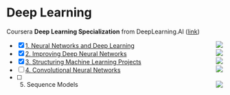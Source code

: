 # Deep Learning
Coursera **Deep Learning Specialization** from DeepLearning.AI ([link](https://www.coursera.org/specializations/deep-learning?))

- [X] [1. Neural Networks and Deep Learning](https://github.com/yixiaowang2001/Deep-Learning_Notes/tree/main/Course1) <img align="right" src="https://progress-bar.dev/100">
- [X] [2. Improving Deep Neural Networks](https://github.com/yixiaowang2001/Deep-Learning_Notes/tree/main/Course2) <img align="right" src="https://progress-bar.dev/100">
- [X] [3. Structuring Machine Learning Projects](https://github.com/yixiaowang2001/Deep-Learning_Notes/tree/main/Course3) <img align="right" src="https://progress-bar.dev/100">
- [ ] [4. Convolutional Neural Networks](https://github.com/yixiaowang2001/Deep-Learning_Notes/tree/main/Course4) <img align="right" src="https://progress-bar.dev/75">
- [ ] 5. Sequence Models <img align="right" src="https://progress-bar.dev/0">
